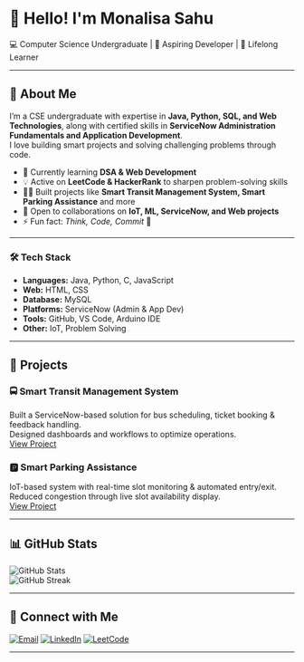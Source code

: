 # 👋 Hello! I'm Monalisa Sahu  

💻 Computer Science Undergraduate | 🚀 Aspiring Developer | 🌱 Lifelong Learner

---

## 🌟 About Me  
I’m a CSE undergraduate with expertise in **Java, Python, SQL, and Web Technologies**, along with certified skills in **ServiceNow Administration Fundamentals and Application Development**.  
I love building smart projects and solving challenging problems through code. 

- 🌱 Currently learning **DSA & Web Development**  
- 💡 Active on **LeetCode & HackerRank** to sharpen problem-solving skills  
- 👩‍💻 Built projects like **Smart Transit Management System, Smart Parking Assistance** and more  
- 🤝 Open to collaborations on **IoT, ML, ServiceNow, and Web projects**  
- ⚡ Fun fact: *Think, Code, Commit* 🚀  

---

### 🛠️ Tech Stack
- **Languages:** Java, Python, C, JavaScript  
- **Web:** HTML, CSS  
- **Database:** MySQL  
- **Platforms:** ServiceNow (Admin & App Dev)  
- **Tools:** GitHub, VS Code, Arduino IDE  
- **Other:** IoT, Problem Solving

---

## 📂 Projects  

### 🚍 Smart Transit Management System
Built a ServiceNow-based solution for bus scheduling, ticket booking & feedback handling.  
Designed dashboards and workflows to optimize operations.  
[View Project](https://github.com/MonalisaSahu24/Smart-Transit-Management-System)

### 🅿️ Smart Parking Assistance
IoT-based system with real-time slot monitoring & automated entry/exit.  
Reduced congestion through live slot availability display.  
[View Project](https://github.com/MonalisaSahu24/Smart-Parking-System)

---

## 📊 GitHub Stats  
![GitHub Stats](https://github-readme-stats.vercel.app/api?username=MonalisaSahu24&show_icons=true&theme=tokyonight)  
![GitHub Streak](https://streak-stats.demolab.com?user=MonalisaSahu24&theme=tokyonight&border_radius=5)

---

## 🔗 Connect with Me

[![Email](https://img.shields.io/badge/Email-D14836?style=flat&logo=gmail&logoColor=white)](mailto:monalisasahu0224@gmail.com)
[![LinkedIn](https://img.shields.io/badge/LinkedIn-blue?logo=linkedin&logoColor=white)](https://www.linkedin.com/in/monalisasahu24/)
[![LeetCode](https://img.shields.io/badge/LeetCode-orange?logo=leetcode&logoColor=white)](https://leetcode.com/u/Monalisa_Sahu24/)

---
